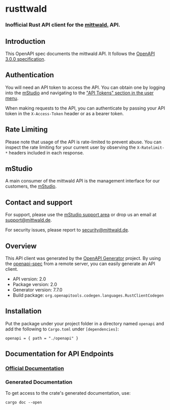 # rusttwald
### Inofficial Rust API client for the [mittwald.](mittwald.de) API.

## Introduction

This OpenAPI spec documents the mittwald API. It follows the
[OpenAPI 3.0.0 specification](https://spec.openapis.org/oas/v3.0.0.html).

## Authentication

You will need an API token to access the API. You can obtain one by logging into the
[mStudio](https://studio.mittwald.de) and navigating to the
[\"API Tokens\" section in the user menu](https://studio.mittwald.de/app/profile/api-tokens).

When making requests to the API, you can authenticate by passing your API token in the `X-Access-Token` header or as a
bearer token.

## Rate Limiting

Please note that usage of the API is rate-limited to prevent abuse. You can inspect the rate limiting for your current
user by observing the `X-Ratelimit-*` headers included in each response.

## mStudio

A main consumer of the mittwald API is the management interface for our customers, the
[mStudio](https://studio.mittwald.de).

## Contact and support

For support, please use the [mStudio support area](https://studio.mittwald.de/app/support/conversations) or drop us an
email at [support@mittwald.de](mailto:support@mittwald.de).

For security issues, please report to [security@mittwald.de](mailto:security@mittwald.de).



## Overview

This API client was generated by the [OpenAPI Generator](https://openapi-generator.tech) project.  By using the [openapi-spec](https://openapis.org) from a remote server, you can easily generate an API client.

- API version: 2.0
- Package version: 2.0
- Generator version: 7.7.0
- Build package: `org.openapitools.codegen.languages.RustClientCodegen`

## Installation

Put the package under your project folder in a directory named `openapi` and add the following to `Cargo.toml` under `[dependencies]`:

```
openapi = { path = "./openapi" }
```

## Documentation for API Endpoints

### [Official Documentation](https://developer.mittwald.de/de/docs/v2/reference/)

### Generated Documentation

To get access to the crate's generated documentation, use:

```
cargo doc --open
```

